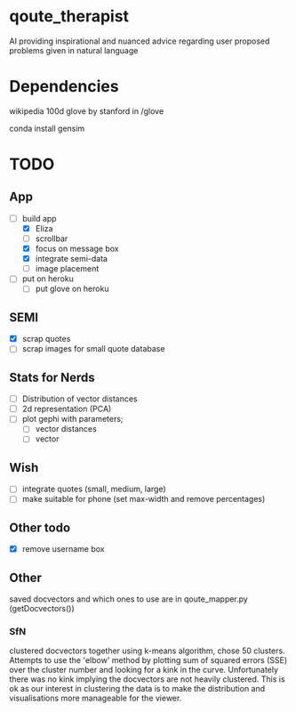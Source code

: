 # qoute_therapist
AI providing inspirational and nuanced advice regarding user proposed problems given in natural language

# Dependencies

wikipedia 100d glove by stanford in /glove

conda install gensim

# TODO

## App

- [ ] build app 
  - [X] Eliza  
  - [ ] scrollbar
  - [X] focus on message box
  - [X] integrate semi-data
  - [ ] image placement
- [ ] put on heroku
  - [ ] put glove on heroku

## SEMI

- [X] scrap quotes
- [ ] scrap images for small quote database
 
## Stats for Nerds

- [ ] Distribution of vector distances
- [ ] 2d representation (PCA)
- [ ] plot gephi with parameters;
  - [ ] vector distances
  - [ ] vector

## Wish

- [ ] integrate quotes (small, medium, large)
- [ ] make suitable for phone (set max-width and remove percentages)

## Other todo

- [X] remove username box


## Other

saved docvectors and which ones to use are in qoute_mapper.py (getDocvectors())

### SfN

clustered docvectors together using k-means algorithm, chose 50 clusters.
Attempts to use the 'elbow' method by plotting sum of squared errors (SSE) over the cluster number and looking for a kink in the curve.
Unfortunately there was no kink implying the docvectors are not heavily clustered. 
This is ok as our interest in clustering the data is to make the distribution and visualisations more manageable for the viewer. 
